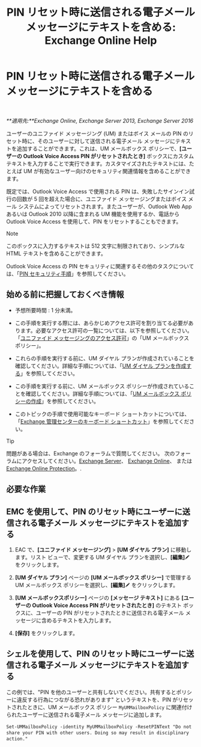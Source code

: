 ﻿---
title: 'PIN リセット時に送信される電子メール メッセージにテキストを含める: Exchange Online Help'
TOCTitle: PIN リセット時に送信される電子メール メッセージにテキストを含める
ms:assetid: f7a4d775-a588-412f-ac2c-11ab1a5c67eb
ms:mtpsurl: https://technet.microsoft.com/ja-jp/library/Bb201750(v=EXCHG.150)
ms:contentKeyID: 51407600
ms.date: 05/22/2018
mtps_version: v=EXCHG.150
ms.translationtype: HT
---

# PIN リセット時に送信される電子メール メッセージにテキストを含める

 

_**適用先:**Exchange Online, Exchange Server 2013, Exchange Server 2016_

ユーザーのユニファイド メッセージング (UM) またはボイス メールの PIN のリセット時に、そのユーザーに対して送信される電子メール メッセージにテキストを追加することができます。これは、UM メールボックス ポリシーで、**\[ユーザーの Outlook Voice Access PIN がリセットされたとき\]** ボックスにカスタム テキストを入力することで実行できます。カスタマイズされたテキストには、たとえば UM が有効なユーザー向けのセキュリティ関連情報を含めることができます。

既定では、Outlook Voice Access で使用される PIN は、失敗したサインイン試行の回数が 5 回を超えた場合に、ユニファイド メッセージングまたはボイス メール システムによってリセットされます。またユーザーが、Outlook Web App あるいは Outlook 2010 以降に含まれる UM 機能を使用するか、電話から Outlook Voice Access を使用して、PIN をリセットすることもできます。


> [!NOTE]
> このボックスに入力するテキストは 512 文字に制限されており、シンプルな HTML テキストを含めることができます。



Outlook Voice Access の PIN セキュリティに関連するその他のタスクについては、「[PIN セキュリティ手順](pin-security-procedures-exchange-2013-help.md)」を参照してください。

## 始める前に把握しておくべき情報

  - 予想所要時間 : 1 分未満。

  - この手順を実行する際には、あらかじめアクセス許可を割り当てる必要があります。必要なアクセス許可の一覧については、以下を参照してください。「[ユニファイド メッセージングのアクセス許可](unified-messaging-permissions-exchange-2013-help.md)」の「UM メールボックス ポリシー」。

  - これらの手順を実行する前に、UM ダイヤル プランが作成されていることを確認してください。詳細な手順については、「[UM ダイヤル プランを作成する](create-a-um-dial-plan-exchange-2013-help.md)」を参照してください。

  - この手順を実行する前に、UM メールボックス ポリシーが作成されていることを確認してください。詳細な手順については、「[UM メールボックス ポリシーの作成](create-a-um-mailbox-policy-exchange-2013-help.md)」を参照してください。

  - このトピックの手順で使用可能なキーボード ショートカットについては、「[Exchange 管理センターのキーボード ショートカット](keyboard-shortcuts-in-the-exchange-admin-center-exchange-online-protection-help.md)」を参照してください。


> [!TIP]
> 問題がある場合は、Exchange のフォーラムで質問してください。 次のフォーラムにアクセスしてください。<A href="https://go.microsoft.com/fwlink/p/?linkid=60612">Exchange Server</A>、 <A href="https://go.microsoft.com/fwlink/p/?linkid=267542">Exchange Online</A>、 または <A href="https://go.microsoft.com/fwlink/p/?linkid=285351">Exchange Online Protection</A>。.



## 必要な作業

## EMC を使用して、PIN のリセット時にユーザーに送信される電子メール メッセージにテキストを追加する

1.  EAC で、**\[ユニファイド メッセージング\]** \> **\[UM ダイヤル プラン\]** に移動します。リスト ビューで、変更する UM ダイヤル プランを選択し、**\[編集\]**![編集アイコン](images/Bb124582.6f53ccb2-1f13-4c02-bea0-30690e6ea71d(EXCHG.150).gif "編集アイコン") をクリックします。

2.  **\[UM ダイヤル プラン\]** ページの **\[UM メールボックス ポリシー\]** で管理する UM メールボックス ポリシーを選択し、**\[編集\]**![編集アイコン](images/Bb124582.6f53ccb2-1f13-4c02-bea0-30690e6ea71d(EXCHG.150).gif "編集アイコン") をクリックします。

3.  **\[UM メールボックスポリシー\]** ページの **\[メッセージ テキスト\]** にある **\[ユーザーの Outlook Voice Access PIN がリセットされたとき\]** のテキスト ボックスに、ユーザーの PIN がリセットされたときに送信される電子メール メッセージに含めるテキストを入力します。

4.  **\[保存\]** をクリックします。

## シェルを使用して、PIN のリセット時にユーザーに送信される電子メール メッセージにテキストを追加する

この例では、"PIN を他のユーザーと共有しないでください。共有するとポリシーに違反する行為につながる恐れがあります" というテキストを、PIN がリセットされたときに、UM メールボックス ポリシー `MyUMMailboxPolicy` に関連付けられたユーザーに送信される電子メール メッセージに追加します。

    Set-UMMailboxPolicy -identity MyUMMailboxPolicy -ResetPINText "Do not share your PIN with other users. Doing so may result in disciplinary action."

